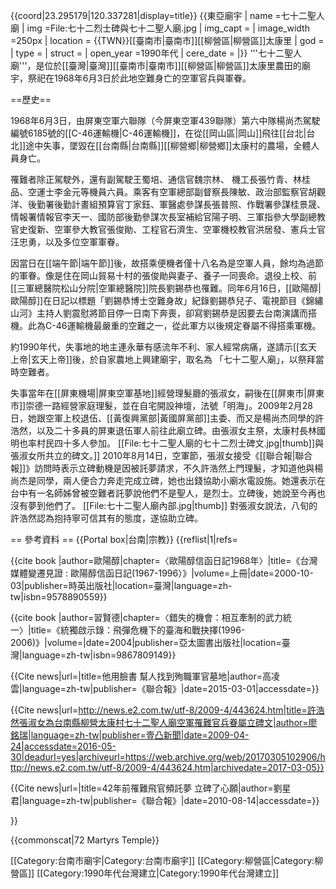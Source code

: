 {{coord|23.295179|120.337281|display=title}}
{{東亞廟宇
| name =七十二聖人廟
| img =File:七十二烈士碑與七十二聖人廟.jpg
| img_capt = 
| image_width =250px
| location = {{TWN}}[[臺南市|臺南市]][[柳營區|柳營區]]太康里
| god = 
| type = 
| struct = 
| open_year =1990年代
| cere_date =
|}}
'''七十二聖人廟'''，是位於[[臺灣|臺灣]][[臺南市|臺南市]][[柳營區|柳營區]]太康里農田的廟宇，祭祀在1968年6月3日於此地空難身亡的空軍官兵與軍眷。

==歷史==

1968年6月3日，由屏東空軍六聯隊（今屏東空軍439聯隊<ref name="劉星君"/>）第六中隊楊尚杰駕駛編號6185號的[[C-46運輸機|C-46運輸機]]，在從[[岡山區|岡山]]飛往[[台北|台北]]途中失事，墜毀在[[台南縣|台南縣]][[柳營鄉|柳營鄉]]太康村的農場，全體人員身亡。<ref name="廖銘瑞"/><ref name="習賢德"/>

罹難者除正駕駛外，還有副駕駛王蜀培、通信官魏宗林、 機工長張竹青、林桂品、空運士李金元等機員六員。乘客有空軍總部副督察長陳敏、政治部監察官胡觀洋、後勤署後勤計畫組預算官丁家鈺、軍醫處參謀長張普照、作戰署參謀桂景晟、情報署情報官李天一、國防部後勤參謀次長室補給官陽子明、三軍指參大學副總教官史復新、空軍參大教官張俊勛、工程官石濟生、空軍機校教官洪居發、憲兵士官汪忠勇，以及多位空軍軍眷。<ref name="廖銘瑞"/>

因當日在[[端午節|端午節]]後，故搭乘便機者僅十八名為是空軍人員，餘均為過節的軍眷<ref name="習賢德"/>。像是住在岡山貿易十村的張俊勛與妻子、養子一同喪命<ref name="高凌雲"/>。退役上校、前[[三軍總醫院松山分院|空軍總醫院]]院長劉錫恭也罹難<ref name="習賢德"/>。同年6月16日，[[歐陽醇|歐陽醇]]在日記以標題「劉錫恭博士空難身故」紀錄劉錫恭兒子、電視節目《錦繡山河》主持人劉震慰將節目停一日南下奔喪，卻寫劉錫恭是因要去台南演講而搭機<ref name="歐陽醇"/>。此為C-46運輸機最嚴重的空難之一，從此軍方以後規定眷屬不得搭乘軍機<ref name="廖銘瑞"/>。

約1990年代，失事地的地主連永華有感流年不利、家人經常病痛，遂請示[[玄天上帝|玄天上帝]]後，於自家農地上興建廟宇，取名為 「七十二聖人廟」，以祭拜當時空難者<ref name="廖銘瑞"/>。

失事當年在[[屏東機場|屏東空軍基地]]經營理髮廳的張淑女，嗣後在[[屏東市|屏東市]]崇德一路經營家庭理髮，並在自宅開設神壇，法號「明海」。2009年2月28日，她跟空軍上校退伍、[[黃復興黨部|黃國屏黨部]]主委、而又是楊尚杰同學的許浩然，以及二十多員的屏東退伍軍人前往此廟立碑。由張淑女主祭，太康村長林國明也率村民四十多人參加。<ref name="廖銘瑞"/>
[[File:七十二聖人廟的七十二烈士碑文.jpg|thumb]]與張淑女所共立的碑文。]]
2010年8月14日，空軍節，張淑女接受《[[聯合報|聯合報]]》訪問時表示立碑動機是因被託夢請求，不久許浩然上門理髮，才知道他與楊尚杰是同學，兩人便合力奔走完成立碑，她也出錢協助小廟水電設施。她還表示在台中有一名師姊曾被空難者託夢說他們不是聖人，是烈士。立碑後，她說至今再也沒有夢到他們了。<ref name="劉星君"/>
[[File:七十二聖人廟內部.jpg|thumb]]
對張淑女說法，八旬的許浩然認為抱持寧可信其有的態度，遂協助立碑<ref name="劉星君"/>。

== 參考資料 ==
{{Portal box|台南|宗教}}
{{reflist|1|refs=

<ref name="歐陽醇">{{cite book |author=歐陽醇|chapter=〈歐陽醇信函日記1968年〉|title=《台灣媒體變遷見證 : 歐陽醇信函日記(1967-1996）》|volume=上冊|date=2000-10-03|publisher=時英出版社|location=臺灣|language=zh-tw|isbn=9578890559}}</ref>

<ref name="習賢德">{{cite book |author=習賢德|chapter=〈錯失的機會：相互牽制的武力統一〉|title=《統獨啟示錄：飛彈危機下的臺海和戰抉擇(1996-2006)》|volume=|date=2004|publisher=亞太圖書出版社|location=臺灣|language=zh-tw|isbn=9867809149}}</ref>

<ref name="高凌雲">{{Cite news|url=|title=他用臉書 幫人找到殉職軍官墓地|author=高凌雲|language=zh-tw|publisher=《聯合報》|date=2015-03-01|accessdate=}}</ref>

<ref name="廖銘瑞">{{Cite news|url=http://news.e2.com.tw/utf-8/2009-4/443624.htm|title=許浩然張淑女為台南縣柳營太康村七十二聖人廟空軍罹難官兵眷屬立碑文|author=廖銘瑞|language=zh-tw|publisher=壹凸新聞|date=2009-04-24|accessdate=2016-05-30|deadurl=yes|archiveurl=https://web.archive.org/web/20170305102906/http://news.e2.com.tw/utf-8/2009-4/443624.htm|archivedate=2017-03-05}}</ref>

<ref name="劉星君">{{Cite news|url=|title=42年前罹難飛官頻託夢 立碑了心願|author=劉星君|language=zh-tw|publisher=《聯合報》|date=2010-08-14|accessdate=}}</ref>

}}

{{commonscat|72 Martyrs Temple}}

[[Category:台南市廟宇|Category:台南市廟宇]]
[[Category:柳營區|Category:柳營區]]
[[Category:1990年代台灣建立|Category:1990年代台灣建立]]